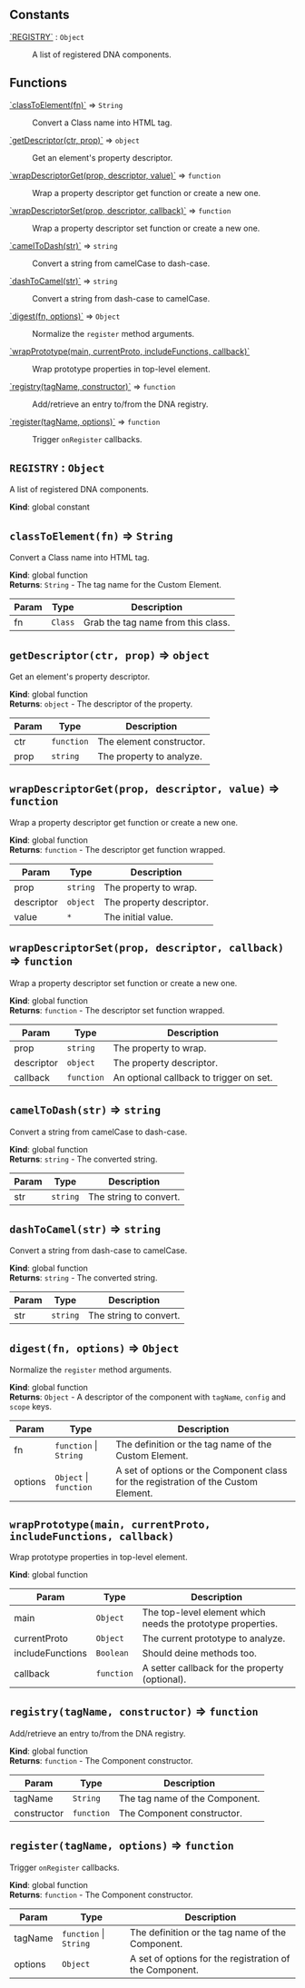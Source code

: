 ## Constants

<dl>
<dt><a href="#REGISTRY">`REGISTRY`</a> : <code>Object</code></dt>
<dd><p>A list of registered DNA components.</p>
</dd>
</dl>

## Functions

<dl>
<dt><a href="#classToElement">`classToElement(fn)`</a> ⇒ <code>String</code></dt>
<dd><p>Convert a Class name into HTML tag.</p>
</dd>
<dt><a href="#getDescriptor">`getDescriptor(ctr, prop)`</a> ⇒ <code>object</code></dt>
<dd><p>Get an element&#39;s property descriptor.</p>
</dd>
<dt><a href="#wrapDescriptorGet">`wrapDescriptorGet(prop, descriptor, value)`</a> ⇒ <code>function</code></dt>
<dd><p>Wrap a property descriptor get function or create a new one.</p>
</dd>
<dt><a href="#wrapDescriptorSet">`wrapDescriptorSet(prop, descriptor, callback)`</a> ⇒ <code>function</code></dt>
<dd><p>Wrap a property descriptor set function or create a new one.</p>
</dd>
<dt><a href="#camelToDash">`camelToDash(str)`</a> ⇒ <code>string</code></dt>
<dd><p>Convert a string from camelCase to dash-case.</p>
</dd>
<dt><a href="#dashToCamel">`dashToCamel(str)`</a> ⇒ <code>string</code></dt>
<dd><p>Convert a string from dash-case to camelCase.</p>
</dd>
<dt><a href="#digest">`digest(fn, options)`</a> ⇒ <code>Object</code></dt>
<dd><p>Normalize the <code>register</code> method arguments.</p>
</dd>
<dt><a href="#wrapPrototype">`wrapPrototype(main, currentProto, includeFunctions, callback)`</a></dt>
<dd><p>Wrap prototype properties in top-level element.</p>
</dd>
<dt><a href="#registry">`registry(tagName, constructor)`</a> ⇒ <code>function</code></dt>
<dd><p>Add/retrieve an entry to/from the DNA registry.</p>
</dd>
<dt><a href="#register">`register(tagName, options)`</a> ⇒ <code>function</code></dt>
<dd><p>Trigger <code>onRegister</code> callbacks.</p>
</dd>
</dl>

<a name="REGISTRY"></a>

## `REGISTRY` : <code>Object</code>
A list of registered DNA components.

**Kind**: global constant  
<a name="classToElement"></a>

## `classToElement(fn)` ⇒ <code>String</code>
Convert a Class name into HTML tag.

**Kind**: global function  
**Returns**: <code>String</code> - The tag name for the Custom Element.  

| Param | Type | Description |
| --- | --- | --- |
| fn | <code>Class</code> | Grab the tag name from this class. |

<a name="getDescriptor"></a>

## `getDescriptor(ctr, prop)` ⇒ <code>object</code>
Get an element's property descriptor.

**Kind**: global function  
**Returns**: <code>object</code> - The descriptor of the property.  

| Param | Type | Description |
| --- | --- | --- |
| ctr | <code>function</code> | The element constructor. |
| prop | <code>string</code> | The property to analyze. |

<a name="wrapDescriptorGet"></a>

## `wrapDescriptorGet(prop, descriptor, value)` ⇒ <code>function</code>
Wrap a property descriptor get function or create a new one.

**Kind**: global function  
**Returns**: <code>function</code> - The descriptor get function wrapped.  

| Param | Type | Description |
| --- | --- | --- |
| prop | <code>string</code> | The property to wrap. |
| descriptor | <code>object</code> | The property descriptor. |
| value | <code>\*</code> | The initial value. |

<a name="wrapDescriptorSet"></a>

## `wrapDescriptorSet(prop, descriptor, callback)` ⇒ <code>function</code>
Wrap a property descriptor set function or create a new one.

**Kind**: global function  
**Returns**: <code>function</code> - The descriptor set function wrapped.  

| Param | Type | Description |
| --- | --- | --- |
| prop | <code>string</code> | The property to wrap. |
| descriptor | <code>object</code> | The property descriptor. |
| callback | <code>function</code> | An optional callback to trigger on set. |

<a name="camelToDash"></a>

## `camelToDash(str)` ⇒ <code>string</code>
Convert a string from camelCase to dash-case.

**Kind**: global function  
**Returns**: <code>string</code> - The converted string.  

| Param | Type | Description |
| --- | --- | --- |
| str | <code>string</code> | The string to convert. |

<a name="dashToCamel"></a>

## `dashToCamel(str)` ⇒ <code>string</code>
Convert a string from dash-case to camelCase.

**Kind**: global function  
**Returns**: <code>string</code> - The converted string.  

| Param | Type | Description |
| --- | --- | --- |
| str | <code>string</code> | The string to convert. |

<a name="digest"></a>

## `digest(fn, options)` ⇒ <code>Object</code>
Normalize the `register` method arguments.

**Kind**: global function  
**Returns**: <code>Object</code> - A descriptor of the component with `tagName`, `config` and `scope` keys.  

| Param | Type | Description |
| --- | --- | --- |
| fn | <code>function</code> &#124; <code>String</code> | The definition or the tag name of the Custom Element. |
| options | <code>Object</code> &#124; <code>function</code> | A set of options or the Component class                                     for the registration of the Custom Element. |

<a name="wrapPrototype"></a>

## `wrapPrototype(main, currentProto, includeFunctions, callback)`
Wrap prototype properties in top-level element.

**Kind**: global function  

| Param | Type | Description |
| --- | --- | --- |
| main | <code>Object</code> | The top-level element which needs the prototype properties. |
| currentProto | <code>Object</code> | The current prototype to analyze. |
| includeFunctions | <code>Boolean</code> | Should deine methods too. |
| callback | <code>function</code> | A setter callback for the property (optional). |

<a name="registry"></a>

## `registry(tagName, constructor)` ⇒ <code>function</code>
Add/retrieve an entry to/from the DNA registry.

**Kind**: global function  
**Returns**: <code>function</code> - The Component constructor.  

| Param | Type | Description |
| --- | --- | --- |
| tagName | <code>String</code> | The tag name of the Component. |
| constructor | <code>function</code> | The Component constructor. |

<a name="register"></a>

## `register(tagName, options)` ⇒ <code>function</code>
Trigger `onRegister` callbacks.

**Kind**: global function  
**Returns**: <code>function</code> - The Component constructor.  

| Param | Type | Description |
| --- | --- | --- |
| tagName | <code>function</code> &#124; <code>String</code> | The definition or the tag name of the Component. |
| options | <code>Object</code> | A set of options for the registration of the Component. |

